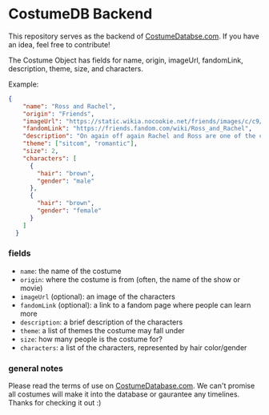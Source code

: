 # CostumeDB Backend

This repository serves as the backend of [CostumeDatabse.com](https://costumedatabase.com/). If you have an idea, feel free to contribute!

The Costume Object has fields for name, origin, imageUrl, fandomLink, description, theme, size, and characters. 

Example:
```json
{
    "name": "Ross and Rachel",
    "origin": "Friends",
    "imageUrl": "https://static.wikia.nocookie.net/friends/images/c/c9/Ross_and_Rachel_-_Final_Kiss_-_10x18.png",
    "fandomLink": "https://friends.fandom.com/wiki/Ross_and_Rachel",
    "description": "On again off again Rachel and Ross are one of the central couples on Friends. Were they on a break? It's up to you!",
    "theme": ["sitcom", "romantic"],
    "size": 2,
    "characters": [
      {
        "hair": "brown",
        "gender": "male"
      },
      {
        "hair": "brown",
        "gender": "female"
      }
    ]
  }
```

### fields
- `name`: the name of the costume
- `origin`: where the costume is from (often, the name of the show or movie)
- `imageUrl` (optional): an image of the characters
- `fandomLink` (optional): a link to a fandom page where people can learn more
- `description`: a brief description of the characters
- `theme`: a list of themes the costume may fall under
- `size`: how many people is the costume for?
- `characters`: a list of the characters, represented by hair color/gender

### general notes
Please read the terms of use on [CostumeDatabase.com](https://costumedatabase.com/terms). We can't promise all costumes will make it into the database or gaurantee any timelines. Thanks for checking it out :)

